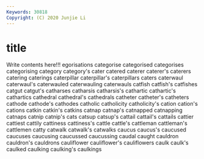 ```yaml
---
Keywords: 30818
Copyright: (C) 2020 Junjie Li
---
```


# title

Write contents here!!!
egorisations 
categorise 
categorised 
categorises
categorising 
category 
category's 
cater 
catered 
caterer 
caterer's 
caterers 
catering 
caterings
caterpillar 
caterpillar's 
caterpillars 
caters 
caterwaul 
caterwaul's 
caterwauled 
caterwauling 
caterwauls 
catfish
catfish's 
catfishes 
catgut 
catgut's 
catharses 
catharsis 
catharsis's 
cathartic 
cathartic's 
cathartics
cathedral 
cathedral's 
cathedrals 
catheter 
catheter's 
catheters 
cathode 
cathode's 
cathodes 
catholic
catholicity 
catholicity's 
cation 
cation's 
cations 
catkin 
catkin's 
catkins 
catnap 
catnap's
catnapped 
catnapping 
catnaps 
catnip 
catnip's 
cats 
catsup 
catsup's 
cattail 
cattail's
cattails 
cattier 
cattiest 
cattily 
cattiness 
cattiness's 
cattle 
cattle's 
cattleman 
cattleman's
cattlemen 
catty 
catwalk 
catwalk's 
catwalks 
caucus 
caucus's 
caucused 
caucuses 
caucusing
caucussed 
caucussing 
caudal 
caught 
cauldron 
cauldron's 
cauldrons 
cauliflower 
cauliflower's 
cauliflowers
caulk 
caulk's 
caulked 
caulking 
caulking's 
caulkings 
